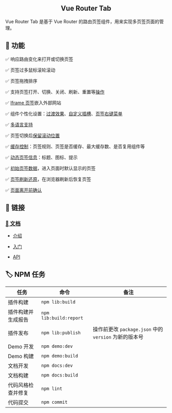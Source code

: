 <h2 align="center">Vue Router Tab</h2>

Vue Router Tab 是基于 Vue Router 的路由页签组件，用来实现多页签页面的管理。

## 📌 功能

✅ 响应路由变化来打开或切换页签

✅ 页签过多鼠标滚轮滚动

✅ 页签拖拽排序

✅ 支持页签打开、切换、关闭、刷新、重置等[操作](https://bhuh12.gitee.io/vue-router-tab/zh/guide/essentials/operate.html)

✅ [Iframe 页签](https://bhuh12.gitee.io/vue-router-tab/zh/guide/essentials/iframe.html)嵌入外部网站

✅ 组件个性化设置：[过渡效果](https://bhuh12.gitee.io/vue-router-tab/zh/guide/custom/transition.html)、[自定义插槽](https://bhuh12.gitee.io/vue-router-tab/zh/guide/custom/slot.html)、[页签右键菜单](https://bhuh12.gitee.io/vue-router-tab/zh/guide/custom/contextmenu.html)

✅ [多语言支持](https://bhuh12.gitee.io/vue-router-tab/zh/guide/custom/i18n.html)

✅ 页签切换后[保留滚动位置](https://bhuh12.gitee.io/vue-router-tab/zh/guide/custom/scroll.html)

✅ [缓存控制](https://bhuh12.gitee.io/vue-router-tab/zh/guide/advanced/cache.html)：页签规则、页签是否缓存、最大缓存数、是否复用组件等

✅ [动态页签信息](https://bhuh12.gitee.io/vue-router-tab/zh/guide/advanced/dynamic-tab-info.html)：标题、图标、提示

✅ [初始页签数据](https://bhuh12.gitee.io/vue-router-tab/zh/guide/advanced/initial-tabs.html)，进入页面时默认显示的页签

✅ [页签刷新还原](https://bhuh12.gitee.io/vue-router-tab/zh/guide/advanced/restore.html)，在浏览器刷新后恢复页签

✅ [页面离开前确认](https://bhuh12.gitee.io/vue-router-tab/zh/guide/advanced/page-leave.html)

## 🔗 链接

### [📝 文档](https://bhuh12.gitee.io/vue-router-tab/zh/)

- [介绍](https://bhuh12.gitee.io/vue-router-tab/zh/guide/)

- [入门](https://bhuh12.gitee.io/vue-router-tab/zh/guide/essentials/)

- [API](https://bhuh12.gitee.io/vue-router-tab/zh/api/)
## 🏷 NPM 任务

| 任务               | 命令                    | 备注                                                  |
| ------------------ | ----------------------- | ----------------------------------------------------- |
| 插件构建           | `npm lib:build`        |
| 插件构建并生成报告 | `npm lib:build:report` |
| 插件发布           | `npm lib:publish`      | 操作前更改 `package.json` 中的 `version` 为新的版本号 |
| Demo 开发          | `npm demo:dev`         |
| Demo 构建          | `npm demo:build`       |
| 文档开发           | `npm docs:dev`         |
| 文档构建           | `npm docs:build`       |
| 代码风格检查并修复 | `npm lint`             |
| 代码提交           | `npm commit`           |

